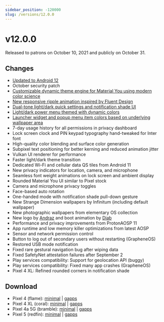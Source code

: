 ```yaml
---
sidebar_position: -120000
slug: /versions/12.0.0
---
```


# v12.0.0

Released to patrons on October 10, 2021 and publicly on October 31.

## Changes

- [Updated to Android 12](https://android-developers.googleblog.com/2021/10/android-12-is-live-in-aosp.html)
- October security patch
- [Customizable dynamic theme engine for Material You using modern color science](https://twitter.com/kdrag0n/status/1445584174790832134)
- [New responsive ripple animation inspired by Fluent Design](https://twitter.com/kdrag0n/status/1445806323535269893)
- [Dual-tone light/dark quick settings and notification shade UI](https://twitter.com/kdrag0n/status/1445922541218922496)
- [Light/dark power menu themed with dynamic colors](https://twitter.com/kdrag0n/status/1445960685427433473)
- [Launcher widget and popup menu item colors based on underlying wallpaper area](https://twitter.com/kdrag0n/status/1445961943856992258)
- 7-day usage history for all permissions in privacy dashboard
- Lock screen clock and PIN keypad typography hand-tweaked for Inter font
- High-quality color blending and surface color generation
- Subpixel text positioning for better kerning and reduced animation jitter
- Vulkan UI renderer for performance
- Faster light/dark theme transition
- Dedicated Wi-Fi and cellular data QS tiles from Android 11
- New privacy indicators for location, camera, and microphone
- Seamless font weight animations on lock screen and ambient display
- Rounded Material You UI similar to Pixel stock
- Camera and microphone privacy toggles
- Face-based auto rotation
- One-handed mode with notification shade pull-down gesture
- New Strange Dimension wallpapers by Infinitum (including default wallpaper)
- New photographic wallpapers from elementary OS collection
- New logo by [Andraz](https://twitter.com/andrazdzn) and boot animation by [Diab](https://twitter.com/lazerl0rd)
- Performance and privacy improvements from ProtonAOSP 11
- App runtime and low memory killer optimizations from latest AOSP
- Sensor and network permission control
- Button to log out of secondary users without restarting (GrapheneOS)
- Restored USB mode notification
- Fixed rare gestural navigation bug after wiping data
- Fixed SafetyNet attestation failures after September 2
- Play services compatibility: Support for geolocation API (buggy)
- Play services compatibility: Fixed many app crashes (GrapheneOS)
- Pixel 4 XL: Refined rounded corners in notification shade

## Download

- Pixel 4 (flame): [minimal](https://github.com/ProtonAOSP/android_device_google_coral/releases/download/v12.0.0/proton-aosp_flame-factory_12.0.0.zip) | [gapps](https://github.com/ProtonAOSP/android_device_google_coral/releases/download/v12.0.0/proton-aosp_flame-factory_12.0.0-gapps.zip)
- Pixel 4 XL (coral): [minimal](https://github.com/ProtonAOSP/android_device_google_coral/releases/download/v12.0.0/proton-aosp_coral-factory_12.0.0.zip) | [gapps](https://github.com/ProtonAOSP/android_device_google_coral/releases/download/v12.0.0/proton-aosp_coral-factory_12.0.0-gapps.zip)
- Pixel 4a 5G (bramble): [minimal](https://github.com/ProtonAOSP/android_device_google_redbull/releases/download/v12.0.0/proton-aosp_bramble-factory_12.0.0.zip) | [gapps](https://github.com/ProtonAOSP/android_device_google_redbull/releases/download/v12.0.0/proton-aosp_bramble-factory_12.0.0-gapps.zip)
- Pixel 5 (redfin): [minimal](https://github.com/ProtonAOSP/android_device_google_redbull/releases/download/v12.0.0/proton-aosp_redfin-factory_12.0.0.zip) | [gapps](https://github.com/ProtonAOSP/android_device_google_redbull/releases/download/v12.0.0/proton-aosp_redfin-factory_12.0.0-gapps.zip)
